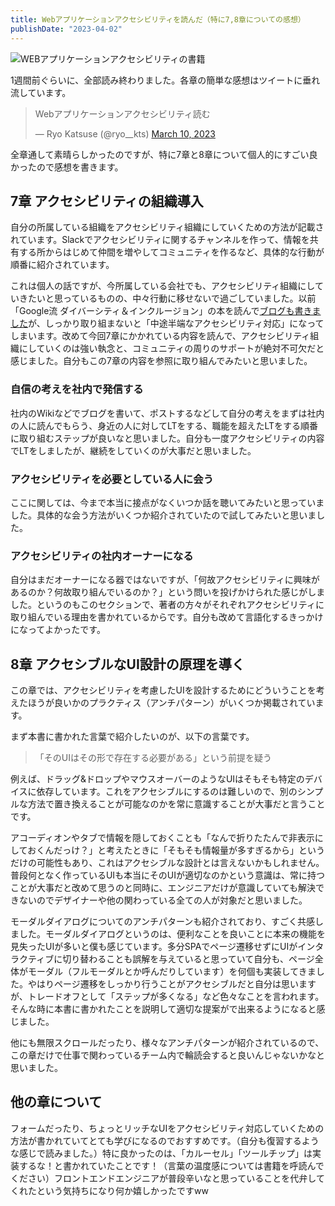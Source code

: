 ```yaml
---
title: Webアプリケーションアクセシビリティを読んだ（特に7,8章についての感想）
publishDate: "2023-04-02"
---
```


![WEBアプリケーションアクセシビリティの書籍](/images/20230402.jpg)

1週間前ぐらいに、全部読み終わりました。各章の簡単な感想はツイートに垂れ流しています。

<blockquote class="twitter-tweet"><p lang="ja" dir="ltr">Webアプリケーションアクセシビリティ読む</p>&mdash; Ryo Katsuse (@ryo__kts) <a href="https://twitter.com/ryo__kts/status/1634191482629533696?ref_src=twsrc%5Etfw">March 10, 2023</a></blockquote> <script async src="https://platform.twitter.com/widgets.js" charset="utf-8"></script>

全章通して素晴らしかったのですが、特に7章と8章について個人的にすごい良かったので感想を書きます。

## 7章 アクセシビリティの組織導入
自分の所属している組織をアクセシビリティ組織にしていくための方法が記載されています。Slackでアクセシビリティに関するチャンネルを作って、情報を共有する所からはじめて仲間を増やしてコミュニティを作るなど、具体的な行動が順番に紹介されています。

これは個人の話ですが、今所属している会社でも、アクセシビリティ組織にしていきたいと思っているものの、中々行動に移せないで過ごしていました。以前「Google流 ダイバーシティ＆インクルージョン」の本を読んで[ブログも書きました](/blog/2022/0619)が、しっかり取り組まないと「中途半端なアクセシビリティ対応」になってしまいます。改めて今回7章にかかれている内容を読んで、アクセシビリティ組織にしていくのは強い執念と、コミュニティの周りのサポートが絶対不可欠だと感じました。自分もこの7章の内容を参照に取り組んでみたいと思いました。

### 自信の考えを社内で発信する

社内のWikiなどでブログを書いて、ポストするなどして自分の考えをまずは社内の人に読んでもらう、身近の人に対してLTをする、職能を超えたLTをする順番に取り組むステップが良いなと思いました。自分も一度アクセシビリティの内容でLTをしましたが、継続をしていくのが大事だと思いました。


### アクセシビリティを必要としている人に会う

ここに関しては、今まで本当に接点がなくいつか話を聴いてみたいと思っていました。具体的な会う方法がいくつか紹介されていたので試してみたいと思いました。

### アクセシビリティの社内オーナーになる

自分はまだオーナーになる器ではないですが、「何故アクセシビリティに興味があるのか？何故取り組んでいるのか？」という問いを投げかけられた感じがしました。というのもこのセクションで、著者の方々がそれぞれアクセシビリティに取り組んでいる理由を書かれているからです。自分も改めて言語化するきっかけになってよかったです。



## 8章 アクセシブルなUI設計の原理を導く

この章では、アクセシビリティを考慮したUIを設計するためにどういうことを考えたほうが良いかのプラクティス（アンチパターン）がいくつか掲載されています。

まず本書に書かれた言葉で紹介したいのが、以下の言葉です。

> 「そのUIはその形で存在する必要がある」という前提を疑う

例えば、ドラッグ&ドロップやマウスオーバーのようなUIはそもそも特定のデバイスに依存しています。これをアクセシブルにするのは難しいので、別のシンプルな方法で置き換えることが可能なのかを常に意識することが大事だと言うことです。

アコーディオンやタブで情報を隠しておくことも「なんで折りたたんで非表示にしておくんだっけ？」と考えたときに「そもそも情報量が多すぎるから」というだけの可能性もあり、これはアクセシブルな設計とは言えないかもしれません。普段何となく作っているUIも本当にそのUIが適切なのかという意識は、常に持つことが大事だと改めて思うのと同時に、エンジニアだけが意識していても解決できないのでデザイナーや他の関わっている全ての人が対象だと思いました。

モーダルダイアログについてのアンチパターンも紹介されており、すごく共感しました。モーダルダイアログというのは、便利なことを良いことに本来の機能を見失ったUIが多いと僕も感じています。多分SPAでページ遷移せずにUIがインタラクティブに切り替わることも誤解を与えていると思っていて自分も、ページ全体がモーダル（フルモーダルとか呼んだりしています）を何個も実装してきました。やはりページ遷移をしっかり行うことがアクセシブルだと自分は思いますが、トレードオフとして「ステップが多くなる」など色々なことを言われます。そんな時に本書に書かれたことを説明して適切な提案がで出来るようになると感じました。

他にも無限スクロールだったり、様々なアンチパターンが紹介されているので、この章だけで仕事で関わっているチーム内で輪読会すると良いんじゃないかなと思いました。


## 他の章について

フォームだったり、ちょっとリッチなUIをアクセシビリティ対応していくための方法が書かれていてとても学びになるのでおすすめです。（自分も復習するような感じで読みました。）特に良かったのは、「カルーセル」「ツールチップ」は実装するな！と書かれていたことです！（言葉の温度感については書籍を呼読んでください）フロントエンドエンジニアが普段辛いなと思っていることを代弁してくれたという気持ちになり何か嬉しかったですww


<div class="iframely-embed"><div class="iframely-responsive" style="height: 140px; padding-bottom: 0;"><a href="https://www.amazon.co.jp/-/en/%E4%BC%8A%E5%8E%9F-%E5%8A%9B%E4%B9%9F/dp/4297133660" data-iframely-url="//iframely.net/7oYy0gi?card=small"></a></div></div>